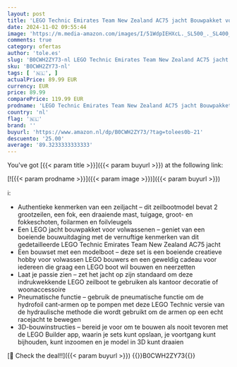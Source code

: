 ```yaml
---
layout: post
title: 'LEGO Technic Emirates Team New Zealand AC75 jacht Bouwpakket voor Volwassenen die van Zeilen en Modelboten houden  Cadeau voor Hem en Haar  Creatieve Hobby en Decoratie 42174'
date: 2024-11-02 09:55:44
image: 'https://m.media-amazon.com/images/I/51WdpIEHXcL._SL500_._SL400_.jpg'
comments: true
category: ofertas
author: 'tole.es'
slug: 'B0CWH2ZY73-nl LEGO Technic Emirates Team New Zealand AC75 jacht...'
sku: 'B0CWH2ZY73-nl'
tags: [ '🇳🇱', ]
actualPrice: 89.99 EUR
currency: EUR
price: 89.99
comparePrice: 119.99 EUR
prodname: 'LEGO Technic Emirates Team New Zealand AC75 jacht Bouwpakket voor Volwassenen die van Zeilen en Modelboten houden  Cadeau voor Hem en Haar  Creatieve Hobby en Decoratie 42174'
country: 'nl'
flag: '🇳🇱'
brand: ''
buyurl: 'https://www.amazon.nl/dp/B0CWH2ZY73/?tag=tolees0b-21'
descuento: '25.00'
average: '89.3233333333333'
---
```


You've got [{{< param title >}}]({{< param buyurl >}}) at the following link:

[![{{< param prodname >}}]({{< param image >}})]({{< param buyurl >}})

ℹ️:

- Authentieke kenmerken van een zeiljacht – dit zeilbootmodel bevat 2 grootzeilen, een fok, een draaiende mast, tuigage, groot- en fokkeschoten, foilarmen en foilvleugels
- Een LEGO jacht bouwpakket voor volwassenen – geniet van een boeiende bouwuitdaging met de vernuftige kenmerken van dit gedetailleerde LEGO Technic Emirates Team New Zealand AC75 jacht
- Een bouwset met een modelboot – deze set is een boeiende creatieve hobby voor volwassen LEGO bouwers en een geweldig cadeau voor iedereen die graag een LEGO boot wil bouwen en neerzetten
- Laat je passie zien – zet het jacht op zijn standaard om deze indrukwekkende LEGO zeilboot te gebruiken als kantoor decoratie of woonaccessoire
- Pneumatische functie – gebruik de pneumatische functie om de hydrofoil cant-armen op te pompen met deze LEGO Technic versie van de hydraulische methode die wordt gebruikt om de armen op een echt racejacht te bewegen
- 3D-bouwinstructies – bereid je voor om te bouwen als nooit tevoren met de LEGO Builder app, waarin je sets kunt opslaan, je voortgang kunt bijhouden, kunt inzoomen en je model in 3D kunt draaien

[🛒 Check the deal!!]({{< param buyurl >}})
{{<world>}}B0CWH2ZY73{{</world>}}
